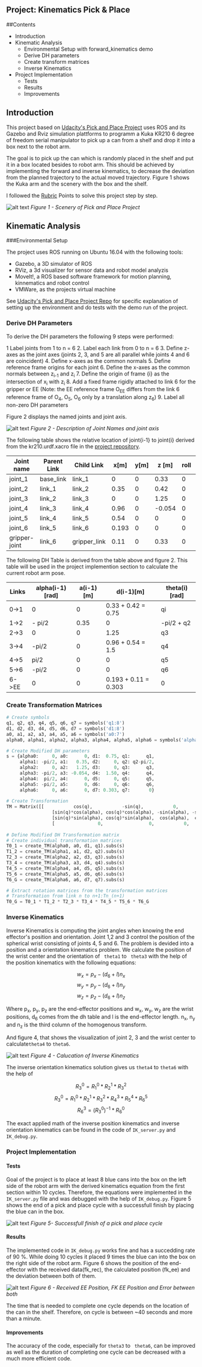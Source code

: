 ## Project: Kinematics Pick & Place

[//]: # (Image References)

[image1]: ./doc/fk_1.png
[image2]: ./doc/fk_2.png
[image3]: ./doc/ik.png
[image4]: ./doc/scenery_pap.png
[image5]: ./doc/default_gzclient_camera(1)-2018-12-15T07_19_15.972764.jpg
[image6]: ./doc/trajectory_reaching2.png
[image7]: ./doc/trajectory_dropping.png
##Contents
* Introduction
* Kinematic Analysis
	- Environmental Setup with forward_kinematics demo
	- Derive DH parameters
	- Create transform matrices
	- Inverse Kinematics
* Project Implementation
 	- Tests
 	- Results
 	- Improvements

## Introduction
This project based on [Udacity's Pick and Place Project](https://github.com/udacity/RoboND-Kinematics-Project) uses ROS and its Gazebo and Rviz simulation plattforms to programm a Kuka KR210 6 degree of freedom serial manipulator to pick up a can from a shelf and drop it into a box next to the robot arm. 

The goal is to pick up the can which is randomly placed in the shelf and put it in a box located besides to robot arm. This should be achieved by implementing the forward and inverse kinematics, to decrease the deviation from the planned trajectory to the actual moved trajectory. Figure 1 shows the Kuka arm and the scenery with the box and the shelf.

I followed the [Rubric](https://review.udacity.com/#!/rubrics/972/view) Points to solve this project step by step.

![alt text][image4]
*Figure 1 - Scenery of Pick and Place Project*

## Kinematic Analysis 
###Environmental Setup

The project uses ROS running on Ubuntu 16.04 with the following tools:

* Gazebo, a 3D simulator of ROS
* RViz, a 3d visualizer for sensor data and robot model analyzis
* MoveIt!, a ROS based software framework for motion planning, kinnematics and robot control
* VMWare, as the projects virtual machine

See [Udacity's Pick and Place Project Repo](https://github.com/udacity/RoboND-Kinematics-Project) for specific explanation of setting up the environment and do tests with the demo run of the project.

### Derive DH Parameters

To derive the DH parameters the following 9 steps were performed: 

1  Label joints from 1 to n = 6
2. Label each link from 0 to n = 6
3. Define z-axes as the joint axes (joints 2, 3, and 5 are all parallel while joints 4 and 6 are coincident)
4. Define x-axes as the common normals
5. Define reference frame origins for each joint
6. Define the x-axes as the common normals between z<sub>i-1</sub> and z<sub>i</sub>
7. Define the origin of frame {i} as the intersection of x<sub>i</sub> with z<sub>i</sub>
8. Add a fixed frame rigidly attached to link 6 for the gripper or EE (Note: the EE reference frame O<sub>EE</sub> differs from the link 6 reference frame of O<sub>4</sub>, O<sub>5</sub>, O<sub>6</sub> only by a translation along z<sub>6</sub>)
9. Label all non-zero DH parameters

Figure 2 displays the named joints and joint axis.

![alt text][image2]
*Figure 2 - Description of Joint Names and joint axis*

The following table shows the relative location of joint{i-1} to joint{i} derived from the kr210.urdf.xacro file in the [project repository](https://github.com/udacity/RoboND-Kinematics-Project). 

Joint name | Parent Link | Child Link | x[m] | y[m] | z [m] | roll | pitch | yaw
--- | --- | --- | --- | --- | --- | --- | --- | ---  
joint_1 | base_link | link_1 | 0 | 0 | 0.33 | 0 | 0 | 0 |
joint_2 | link_1| link_2 | 0.35 | 0 | 0.42 | 0 | 0 | 0 |
joint_3 | link_2 | link_3 | 0 | 0 | 1.25 | 0 | 0 | 0 |
joint_4 |  link_3 | link_4 | 0.96 | 0 | -0.054 | 0 | 0 | 0 |
joint_5| link_4 | link_5 | 0.54 | 0 | 0 | 0 | 0 | 0 |
joint_6 | link_5 | link_6 | 0.193 | 0 | 0 | 0 | 0 | 0 |
gripper-joint | link_6 | gripper_link | 0.11 | 0 | 0.33 | 0 | 0 | 0 |

The following DH Table is derived from the table above and figure 2. This table will be used in the project implemention section to calculate the current robot arm pose.

Links | alpha(i-1)[rad] | a(i-1)[m] | d(i-1)[m] | theta(i)[rad]
--- | --- | --- | --- | ---
0->1 | 0 | 0 | 0.33 + 0.42 = 0.75 | qi
1->2 | - pi/2 | 0.35 | 0 | -pi/2 + q2
2->3 | 0 | 0 | 1.25 | q3
3->4 |  -pi/2 | 0 | 0.96 + 0.54 = 1.5| q4
4->5 | pi/2 | 0 | 0 | q5
5->6 | -pi/2 | 0 | 0 | q6
6->EE | 0 | 0 | 0.193 + 0.11 = 0.303 | 0

### Create Transformation Matrices

```python
# Create symbols
q1, q2, q3, q4, q5, q6, q7 = symbols('q1:8')
d1, d2, d3, d4, d5, d6, d7 = symbols('d1:8')
a0, a1, a2, a3, a4, a5, a6 = symbols('a0:7')
alpha0, alpha1, alpha2, alpha3, alpha4, alpha5, alpha6 = symbols('alpha0:7')

# Create Modified DH parameters
s = {alpha0:     0, a0:      0, d1:  0.75, q1:      q1,
     alpha1: -pi/2, a1:   0.35, d2:     0, q2: q2-pi/2,
     alpha2:     0, a2:   1.25, d3:     0, q3:      q3,
     alpha3: -pi/2, a3: -0.054, d4:  1.50, q4:      q4,
     alpha4:  pi/2, a4:      0, d5:     0, q5:      q5,
     alpha5: -pi/2, a5:      0, d6:     0, q6:      q6,
     alpha6:     0, a6:      0, d7: 0.303, q7:       0}
        
# Create Transformation
TM = Matrix([[           cos(q),           -sin(q),           0,            a], 
                 [sin(q)*cos(alpha), cos(q)*cos(alpha), -sin(alpha), -sin(alpha)*d], 
                 [sin(q)*sin(alpha), cos(q)*sin(alpha),  cos(alpha),  cos(alpha)*d], 
                 [                0,                 0,           0,            1]])
                 
# Define Modified DH Transformation matrix
# Create individual transformation matrices
T0_1 = create_TM(alpha0, a0, d1, q1).subs(s)
T1_2 = create_TM(alpha1, a1, d2, q2).subs(s)
T2_3 = create_TM(alpha2, a2, d3, q3).subs(s)
T3_4 = create_TM(alpha3, a3, d4, q4).subs(s)
T4_5 = create_TM(alpha4, a4, d5, q5).subs(s)
T5_6 = create_TM(alpha5, a5, d6, q6).subs(s)
T6_G = create_TM(alpha6, a6, d7, q7).subs(s)

# Extract rotation matrices from the transformation matrices
# Transformation from link n to n+1:Tn_(n+1)
T0_G = T0_1 * T1_2 * T2_3 * T3_4 * T4_5 * T5_6 * T6_G   
```
### Inverse Kinematics
Inverse Kinematics is computing the joint angles when knowing the end effector's position and orientation. Joint 1,2 and 3 control the position of the spherical wrist consisting of joints 4, 5 and 6. The problem is devided into a position and a orientation kinematics problem. We calculate the position of the wrist center and the orientation of ` theta1`  to ` theta3` with the help of the position kinematics with the following equations:

$$ w_x = p_x - (d_6 + l)  n_x $$
$$ w_y = p_y - (d_6 + l)  n_y $$
$$ w_z = p_z - (d_6 + l)  n_z $$

Where p<sub>x</sub>, p<sub>y</sub>, p<sub>z</sub>  are the end-effector positions and w<sub>x</sub>, w<sub>y</sub>, w<sub>z</sub> are the wrist positions, d<sub>6</sub> comes from the dh table and l is the end-effector length. n<sub>x</sub>, n<sub>y</sub> and n<sub>z</sub> is the third column of the homogenous transform.

And figure 4, that shows the visualization of joint 2, 3 and the wrist center to calculate`theta4` to `theta6`.

![alt text][image3]
*Figure 4 - Calucation of Inverse Kinematics*

The inverse orientation kinematics solution gives us `theta4` to `theta6` with the help of 

$$ R^0_3 =  R^0_1 *  R^1_2 *  R^2_3 $$
$$ R^0_3 =  R^0_1 *  R^1_2 *  R^2_3 * R^3_4 *  R^4_5 *  R^5_6 $$
$$ R^3_6 =  (R^0_3)^{-1} *  R^0_6  $$

The exact applied math of the inverse position kinematics and inverse orientation kinematics can be found in the code of `IK_server.py` and `IK_debug.py`.

### Project Implementation

#### Tests

Goal of the project is to place at least 8 blue cans into the box on the left side of the robot arm with the derived kinematics equation from the first section within 10 cycles. Therefore, the equations were implemented in the  `IK_server.py` file and was debugged with the help of `IK_debug.py`. 
Figure 5 shows the end of a pick and place cycle with a successfull finish by placing the blue can in the box.

![alt text][image5]
*Figure 5- Successfull finish of a pick and place cycle*

#### Results
The implemented code in `IK_debug.py` works fine and has a succedding rate of 90 %. While doing 10 cycles it placed 9 times the blue can into the box on the right side of the robot arm. Figure 6 shows the position of the end-effector with the received data(fk_rec), the calculated position (fk_ee) and the deviation between both of them.

![alt text][image6]
*Figure 6 - Received EE Position, FK EE Position and Error between both*

The time that is needed to complete one cycle depends on the location of the can in the shelf. Therefore, on cycle is between ~40 seconds and more than a minute.

#### Improvements

The accuracy of the code, especially for `theta3`  to ` theta6`, can be improved as well as the duration of completing one cycle can be decreased with a much more efficient code. 